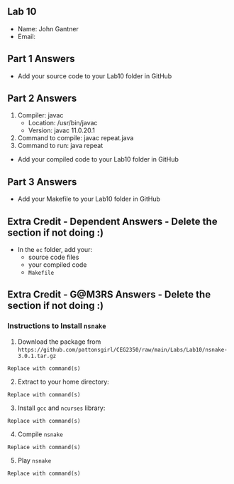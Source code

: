 ## Lab 10

- Name: John Gantner
- Email:

## Part 1 Answers

- Add your source code to your Lab10 folder in GitHub

## Part 2 Answers

1. Compiler: javac
   - Location: /usr/bin/javac
   - Version: javac 11.0.20.1
2. Command to compile: javac repeat.java
3. Command to run: java repeat

- Add your compiled code to your Lab10 folder in GitHub

## Part 3 Answers

- Add your Makefile to your Lab10 folder in GitHub

## Extra Credit - Dependent Answers - Delete the section if not doing :)

- In the `ec` folder, add your:
  - source code files
  - your compiled code
  - `Makefile`

## Extra Credit - G@M3RS Answers - Delete the section if not doing :)

### Instructions to Install `nsnake`

1. Download the package from `https://github.com/pattonsgirl/CEG2350/raw/main/Labs/Lab10/nsnake-3.0.1.tar.gz`

```
Replace with command(s)
```

2. Extract to your home directory:

```
Replace with command(s)
```

3. Install `gcc` and `ncurses` library:

```
Replace with command(s)
```

4. Compile `nsnake`

```
Replace with command(s)
```

5. Play `nsnake`

```
Replace with command(s)
```

